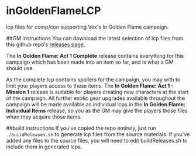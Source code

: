 # inGoldenFlameLCP
lcp files for comp/con supporting Vex's In Golden Flame campaign. 

##GM instructions
You can download the latest selection of lcp files from this github repo's [releases page](https://github.com/hiddenkrypt/inGoldenFlameLCP/releases). 

The **In Golden Flame: Act 1 Complete** release contains everything for this campaign which has been made into an item so far, and is what a GM should use.

As the complete lcp contains spoilers for the campaign, you may with to limit your players access to these items. The **In Golden Flame: Act 1 - Mission 1** release is suitable for players creating new characters at the start of the campaign. All further exotic gear upgrades available throughout the campaign will be made available as individual lcps in the **In Golden Flame: Individual Items** release, so you as the GM may give the players those files when they acquire those items. 

##build instructions
If you've copied the repo entirely, just run `./buildReleases.sh` to generate lcp files from the source materials. If you've added any files to the source files, you will need to edit buildReleases.sh to include them in generated lcps. 